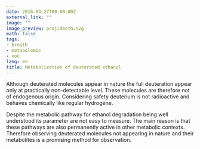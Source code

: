 ```yaml
---
date: 2016-04-27T00:00:00Z
external_link: ""
image: ""
image_preview: proj/d6eth.svg
math: false
tags:
- breath
- metabolomic
- voc
lang: en
title: Metabolization of deuterated ethanol
---
```


Although deuterated molecules appear in nature the full deuteration
appear only at practically non-detectable level.  These molecules are
therefore not of endogenous origin.  Considering safety deuterium is
not radioactive and behaves chemically like regular hydrogene.

Despite the metabolic pathway for ethanol degradation being well understood its
parameter are not easy to measure.  The main reason is that these
pathways are also permanently active in other metabolic contexts.
Therefore observing deuterated molecules not appearing in nature and
their metabolites is a promising method for observation.
